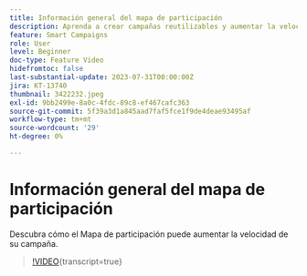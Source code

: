 ```yaml
---
title: Información general del mapa de participación
description: Aprenda a crear campañas reutilizables y aumentar la velocidad mediante el Mapa de participación
feature: Smart Campaigns
role: User
level: Beginner
doc-type: Feature Video
hidefromtoc: false
last-substantial-update: 2023-07-31T00:00:00Z
jira: KT-13740
thumbnail: 3422232.jpeg
exl-id: 9bb2499e-8a0c-4fdc-89c8-ef467cafc363
source-git-commit: 5f39a3d1a845aad7faf5fce1f9de4deae93495af
workflow-type: tm+mt
source-wordcount: '29'
ht-degree: 0%

---
```


# Información general del mapa de participación

Descubra cómo el Mapa de participación puede aumentar la velocidad de su campaña.

>[!VIDEO](https://video.tv.adobe.com/v/3422232/?learn=on){transcript=true}
